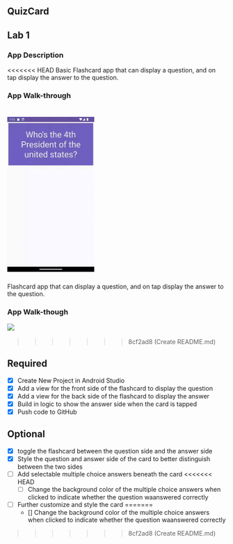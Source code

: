 ## QuizCard


## Lab 1

### App Description
<<<<<<< HEAD
 Basic Flashcard app that can display a question, and on tap display the answer to the question.
### App Walk-through

<img src="device-2023-07-31-151602.gif" width=200><br>
=======
 Flashcard app that can display a question, and on tap display the answer to the question.

### App Walk-though

<img src="YOUR_GIF_URL_HERE" width=200><br>
>>>>>>> 8cf2ad8 (Create README.md)


## Required
- [x] Create New Project in Android Studio
- [x] Add a view for the front side of the flashcard to display the question
- [x] Add a view for the back side of the flashcard to display the answer
- [x] Build in logic to show the answer side when the card is tapped
- [x] Push code to GitHub
## Optional
- [x] toggle the flashcard between the question side and the answer side
- [x] Style the question and answer side of the card to better distinguish between the two sides
- [ ] Add selectable multiple choice answers beneath the card
<<<<<<< HEAD
   - [ ] Change the background color of the multiple choice answers when clicked to indicate whether the question waanswered correctly
- [ ] Further customize and style the card
=======
   - [] Change the background color of the multiple choice answers when clicked to indicate whether the question waanswered correctly
>>>>>>> 8cf2ad8 (Create README.md)
